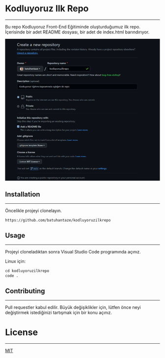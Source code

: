 # Kodluyoruz Ilk Repo
***
Bu repo Kodluyoruz Front-End Eğitiminde oluşturduğumuz ilk repo. İçerisinde bir adet README dosyası, bir adet de index.html barındırıyor.

![](https://github.com/batuhantaze/kodluyoruzilkrepo/blob/main/a.PNG)

## Installation
***
Öncelikle projeyi clonelayın.

```
https://github.com/batuhantaze/kodluyoruzilkrepo
```

## Usage
***
Projeyi cloneladıktan sonra Visual Studio Code programında açınız.

Linux için:
```
cd kodluyoruzilkrepo
code .
```
## Contributing
***
Pull requestler kabul edilir. Büyük değişiklikler için, lütfen önce neyi değiştirmek istediğinizi tartışmak için bir konu açınız.

# License
***
[MIT](https://choosealicense.com/licenses/mit/)
